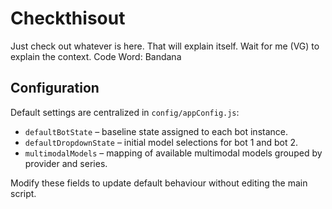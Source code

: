 # Checkthisout
Just check out whatever is here. That will explain itself. Wait for me (VG) to  explain the context.
Code Word: Bandana

## Configuration

Default settings are centralized in `config/appConfig.js`:

- `defaultBotState` – baseline state assigned to each bot instance.
- `defaultDropdownState` – initial model selections for bot 1 and bot 2.
- `multimodalModels` – mapping of available multimodal models grouped by provider and series.

Modify these fields to update default behaviour without editing the main script.
